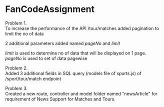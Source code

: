 # FanCodeAssignment

Problem 1.  
To increase the performance of the API /tour/matches added pagination to limit the no of data    
  
2 additional parameters added named _pageNo_ and _limit_    
  
_limit_ is used to determine no of data that will be displayed on 1 page.  
_pageNo_ is used to set of data pagewise  

  
Problem 2.  
Added 3 additional fields in SQL query (models file of sports.js)  of /sport/tour/match endpoint  

Problem 3.  
Created a new route, controller and model folder named "newsArticle" for requirement of News Support for Matches and Tours.

